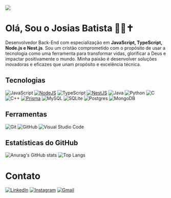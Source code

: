 ![](https://komarev.com/ghpvc/?username=josiasdev&color=006bed)

# Olá, Sou o Josias Batista 👨‍💻✝️
Desenvolvedor Back-End com especialização em **JavaScript, TypeScript, Node.js e Nest.js**. Sou um cristão comprometido com o propósito de usar a tecnologia como uma ferramenta para transformar vidas, glorificar a Deus e impactar positivamente o mundo. Minha paixão é desenvolver soluções inovadoras e eficazes que unam propósito e excelência técnica.

## Tecnologias
![JavaScript](https://img.shields.io/badge/JavaScript-F7DF1E?style=for-the-badge&logo=javascript&logoColor=black)
[![NodeJS](https://img.shields.io/badge/node.js-6DA55F?style=for-the-badge&logo=node.js&logoColor=white)](https://nodejs.org/pt)
![TypeScript](https://img.shields.io/badge/TypeScript-%23007ACC.svg?style=for-the-badge&logo=typescript&logoColor=white)
[![NestJS](https://img.shields.io/badge/nestjs-%23E0234E.svg?style=for-the-badge&logo=nestjs&logoColor=white)](https://nestjs.com)
![Java](https://img.shields.io/badge/java-%23ED8B00.svg?style=for-the-badge&logo=openjdk&logoColor=white)
![Python](https://img.shields.io/badge/python-3670A0?style=for-the-badge&logo=python&logoColor=ffdd54)
![C](https://img.shields.io/badge/c-%2300599C.svg?style=for-the-badge&logo=c&logoColor=white)
![C++](https://img.shields.io/badge/c++-%2300599C.svg?style=for-the-badge&logo=c%2B%2B&logoColor=white)
[![Prisma](https://img.shields.io/badge/Prisma-3982CE?style=for-the-badge&logo=Prisma&logoColor=white)](https://www.prisma.io)
![MySQL](https://img.shields.io/badge/mysql-4479A1.svg?style=for-the-badge&logo=mysql&logoColor=white)
![SQLite](https://img.shields.io/badge/sqlite-%2307405e.svg?style=for-the-badge&logo=sqlite&logoColor=white)
![Postgres](https://img.shields.io/badge/postgres-%23316192.svg?style=for-the-badge&logo=postgresql&logoColor=white)
![MongoDB](https://img.shields.io/badge/MongoDB-%234ea94b.svg?style=for-the-badge&logo=mongodb&logoColor=white)

## Ferramentas
![Git](https://img.shields.io/badge/git-%23F05033.svg?style=for-the-badge&logo=git&logoColor=white)
![GitHub](https://img.shields.io/badge/github-%23121011.svg?style=for-the-badge&logo=github&logoColor=white)
![Visual Studio Code](https://img.shields.io/badge/Visual%20Studio%20Code-0078d7.svg?style=for-the-badge&logo=visual-studio-code&logoColor=white)

## Estatísticas do GitHub
![Anurag's GitHub stats](https://github-readme-stats.vercel.app/api?username=josiasdev&show_icons=true&theme=transparent&locale=pt-br)
![Top Langs](https://github-readme-stats-git-masterrstaa-rickstaa.vercel.app/api/top-langs/?username=josiasdev&layout=compact&theme=transparent&locale=pt-br)

# Contato
[![LinkedIn](https://img.shields.io/badge/LinkedIn-0077B5?style=for-the-badge&logo=linkedin&logoColor=white)](https://www.linkedin.com/in/josias-batista/)
[![Instagram](https://img.shields.io/badge/-Instagram-%23E4405F?style=for-the-badge&logo=instagram&logoColor=white)](https://www.instagram.com/josiascristaodev/)
[![Gmail](https://img.shields.io/badge/Gmail-333333?style=for-the-badge&logo=gmail&logoColor=red)](mailto:francisco.batista67@alu.ufc.br)
